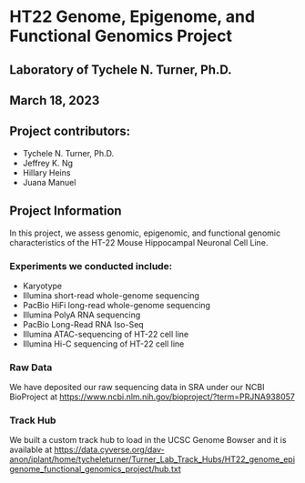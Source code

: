 # HT22 Genome, Epigenome, and Functional Genomics Project

## Laboratory of Tychele N. Turner, Ph.D.
## March 18, 2023

## Project contributors:

* Tychele N. Turner, Ph.D.
* Jeffrey K. Ng
* Hillary Heins
* Juana Manuel

## Project Information

In this project, we assess genomic, epigenomic, and functional genomic characteristics of the HT-22 Mouse Hippocampal Neuronal Cell Line.

### Experiments we conducted include: 

* Karyotype
* Illumina short-read whole-genome sequencing
* PacBio HiFi long-read whole-genome sequencing
* Illumina PolyA RNA sequencing
* PacBio Long-Read RNA Iso-Seq
* Illumina ATAC-sequencing of HT-22 cell line
* Illumina Hi-C sequencing of HT-22 cell line

### Raw Data

We have deposited our raw sequencing data in SRA under our NCBI BioProject at https://www.ncbi.nlm.nih.gov/bioproject/?term=PRJNA938057

### Track Hub

We built a custom track hub to load in the UCSC Genome Bowser and it is available at https://data.cyverse.org/dav-anon/iplant/home/tycheleturner/Turner_Lab_Track_Hubs/HT22_genome_epigenome_functional_genomics_project/hub.txt



